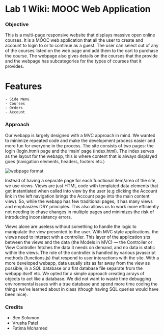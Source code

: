   # Lab 1 Wiki: MOOC Web Application
  ### Objective
  This is a multi-page responsive website that displays massive open online courses. It is a MOOC web application that all the user to create and account to login to or to continue as a guest. The user can select out of any of the courses listed on the web page and add them to the cart to purchase the course. The webpage also gives details on the courses that the provide and the webpage has subcategories for the types of courses that it provides.


  # Features

    - Side Menu
    - Courses
    - Orders
    - Account


  ### Approach
  Our webapp is largely designed with a MVC approach in mind. We wanted to minimize repeated code and make the development process easier and more fun for everyone in the process. The site consists of two pages: the login (login.html) page and the ‘main’ page (index.html). The index serves as the layout for the webapp, this is where content that is always displayed goes (navigation elements, headers, footers etc.)

  ![webpage format](/sources/webpage_format.png)

  Instead of having a separate page for each functional item/area of the site, we use views. Views are just HTML code with templated data elements that get instantiated when called into view by the user (e.g clicking the Account link in the left navigation brings the Account page into the main content view). So, while the webapp has few traditional pages, it has many views and emphasizes DRY principles. This also allows us to work more efficiently not needing to chase changes in multiple pages and minimizes the risk of introducing inconsistency errors.

  Views alone are useless without something to handle the logic to manipulate the view presented to the user. With MVC style applications, the views need to interact with a controller. This layer of the application sits between the views and the data (the Models in MVC) — the Controller or View Controller fetches the data it needs on demand, and no data is static within the views. The role of the controller is handled by various javascript methods (functions.js) that respond to user interactions with the site.
  With a more developed webapp, data usually sits as far away from the view as possible, in a SQL database or a flat database file separate from the webapp itself etc. We opted for a simple approach creating arrays of objects to act like a database. We did not want to waste time debugging environmental issues with a true database and spend more time coding the things we’ve learned about in class (though having SQL queries would have been nice).


  ### Credits
  - Ben Solomon
  - Vrusha Patel
  - Fatima Mohamed
